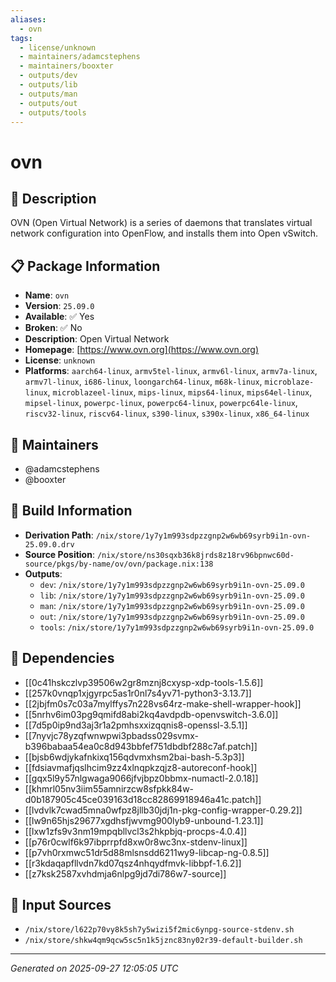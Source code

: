 ```yaml
---
aliases:
  - ovn
tags:
  - license/unknown
  - maintainers/adamcstephens
  - maintainers/booxter
  - outputs/dev
  - outputs/lib
  - outputs/man
  - outputs/out
  - outputs/tools
---
```


# ovn

## 📝 Description

OVN (Open Virtual Network) is a series of daemons that translates virtual network configuration into OpenFlow, and installs them into Open vSwitch.


## 📋 Package Information

- **Name**: `ovn`
- **Version**: `25.09.0`
- **Available**: ✅ Yes
- **Broken**: ✅ No
- **Description**: Open Virtual Network
- **Homepage**: [https://www.ovn.org](https://www.ovn.org)
- **License**: `unknown`
- **Platforms**: `aarch64-linux`, `armv5tel-linux`, `armv6l-linux`, `armv7a-linux`, `armv7l-linux`, `i686-linux`, `loongarch64-linux`, `m68k-linux`, `microblaze-linux`, `microblazeel-linux`, `mips-linux`, `mips64-linux`, `mips64el-linux`, `mipsel-linux`, `powerpc-linux`, `powerpc64-linux`, `powerpc64le-linux`, `riscv32-linux`, `riscv64-linux`, `s390-linux`, `s390x-linux`, `x86_64-linux`
## 👥 Maintainers

- @adamcstephens
- @booxter


## 🔧 Build Information

- **Derivation Path**: `/nix/store/1y7y1m993sdpzzgnp2w6wb69syrb9i1n-ovn-25.09.0.drv`
- **Source Position**: `/nix/store/ns30sqxb36k8jrds8z18rv96bpnwc60d-source/pkgs/by-name/ov/ovn/package.nix:138`
- **Outputs**:
  - `dev`:  `/nix/store/1y7y1m993sdpzzgnp2w6wb69syrb9i1n-ovn-25.09.0`
  - `lib`:  `/nix/store/1y7y1m993sdpzzgnp2w6wb69syrb9i1n-ovn-25.09.0`
  - `man`:  `/nix/store/1y7y1m993sdpzzgnp2w6wb69syrb9i1n-ovn-25.09.0`
  - `out`:  `/nix/store/1y7y1m993sdpzzgnp2w6wb69syrb9i1n-ovn-25.09.0`
  - `tools`:  `/nix/store/1y7y1m993sdpzzgnp2w6wb69syrb9i1n-ovn-25.09.0`

## 🔗 Dependencies

- [[0c41hskczlvp39506w2gr8mznj8cxysp-xdp-tools-1.5.6]]
- [[257k0vnqp1xjgyrpc5as1r0nl7s4yv71-python3-3.13.7]]
- [[2jbjfm0s7c03a7mylffys7n228vs64rz-make-shell-wrapper-hook]]
- [[5nrhv6im03pg9qmifd8abi2kq4avdpdb-openvswitch-3.6.0]]
- [[7d5p0ip9nd3aj3r1a2pmhsxxizqqnis8-openssl-3.5.1]]
- [[7nyvjc78yzqfwnwpwi3pbadss029svmx-b396babaa54ea0c8d943bbfef751dbdbf288c7af.patch]]
- [[bjsb6wdjykafnkixq156qdvmxhsm2bai-bash-5.3p3]]
- [[fdsiavmafjqslhcim9zz4xlnqpkzqjz8-autoreconf-hook]]
- [[gqx5l9y57nlgwaga9066jfvjbpz0bbmx-numactl-2.0.18]]
- [[khmrl05nv3iim55amnirzcw8sfpkk84w-d0b187905c45ce039163d18cc82869918946a41c.patch]]
- [[lvdvlk7cwad5mna0wfpz8jllb30jdj1n-pkg-config-wrapper-0.29.2]]
- [[lw9n65hjs29677xgdhsfjwvmg900lyb9-unbound-1.23.1]]
- [[lxw1zfs9v3nm19mpqbllvcl3s2hkpbjq-procps-4.0.4]]
- [[p76r0cwlf6k97ibprrpfd8xw0r8wc3nx-stdenv-linux]]
- [[p7vh0rxmwc51dr5d88mlsnsdd6211wy9-libcap-ng-0.8.5]]
- [[r3kdaqapfllvdn7kd07qsz4nhqydfmvk-libbpf-1.6.2]]
- [[z7ksk2587xvhdmja6nlpg9jd7di786w7-source]]

## 📁 Input Sources

- `/nix/store/l622p70vy8k5sh7y5wizi5f2mic6ynpg-source-stdenv.sh`
- `/nix/store/shkw4qm9qcw5sc5n1k5jznc83ny02r39-default-builder.sh`

---
*Generated on 2025-09-27 12:05:05 UTC*
